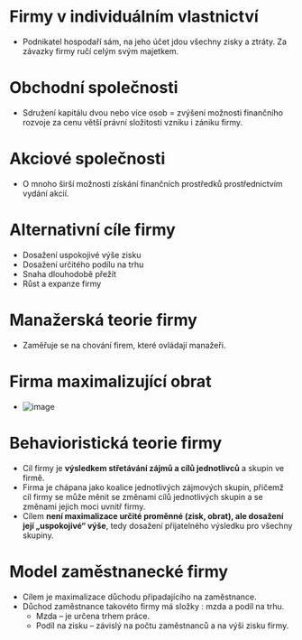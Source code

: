 # Firmy v individuálním vlastnictví 
* Podnikatel hospodaří sám, na jeho účet jdou všechny zisky a ztráty. Za závazky firmy ručí celým svým majetkem.
# Obchodní společnosti 
* Sdružení kapitálu dvou nebo více osob = zvýšení možnosti finančního rozvoje za cenu větší právní složitosti vzniku i zániku firmy.
# Akciové společnosti 
* O mnoho širší možnosti získání finančních prostředků prostřednictvím vydání akcií.
# Alternativní cíle firmy
* Dosažení uspokojivé výše zisku
* Dosažení určitého podílu na trhu
* Snaha dlouhodobě přežít
* Růst a expanze firmy
# Manažerská teorie firmy
* Zaměřuje se na chování firem, které ovládají manažeři.
# Firma maximalizující obrat
* ![image](https://user-images.githubusercontent.com/56109982/144712506-0d10e52d-dc65-4b56-ab8f-d84489bf702b.png)
# Behavioristická teorie firmy
* Cíl firmy je **výsledkem střetávání zájmů a cílů jednotlivců** a skupin ve firmě.
* Firma je chápana jako koalice jednotlivých zájmových skupin, přičemž cíl firmy se může měnit se změnami cílů jednotlivých skupin a se změnami jejich moci uvnitř firmy.
* Cílem **není maximalizace určité proměnné (zisk, obrat), ale dosažení její „uspokojivé“ výše**, tedy dosažení přijatelného výsledku pro všechny skupiny.
# Model zaměstnanecké firmy
* Cílem je maximalizace důchodu připadajícího na zaměstnance. 
* Důchod zaměstnance takovéto firmy má složky : mzda a podíl na trhu.
  * Mzda – je určena trhem práce.
  * Podíl na zisku – závislý na počtu zaměstnanců a na výši zisku firmy.
